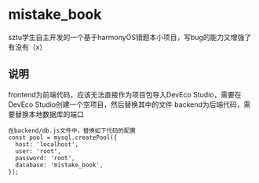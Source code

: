 # mistake_book
sztu学生自主开发的一个基于harmonyOS错题本小项目，写bug的能力又增强了有没有（x）
## 说明
frontend为前端代码，应该无法直接作为项目包导入DevEco Studio，需要在DevEco Studio创建一个空项目，然后替换其中的文件
backend为后端代码，需要替换本地数据库的端口
```
在backend/db.js文件中，替换如下代码的配置
const pool = mysql.createPool({
  host: 'localhost',
  user: 'root',
  password: 'root',
  database: 'mistake_book',
});
```
